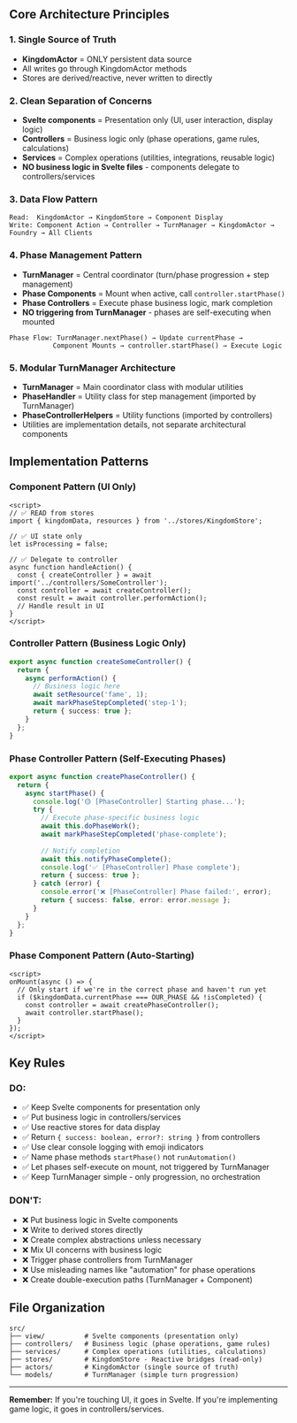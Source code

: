 ## Core Architecture Principles

### 1. Single Source of Truth
- **KingdomActor** = ONLY persistent data source
- All writes go through KingdomActor methods
- Stores are derived/reactive, never written to directly

### 2. Clean Separation of Concerns
- **Svelte components** = Presentation only (UI, user interaction, display logic)
- **Controllers** = Business logic only (phase operations, game rules, calculations)
- **Services** = Complex operations (utilities, integrations, reusable logic)
- **NO business logic in Svelte files** - components delegate to controllers/services

### 3. Data Flow Pattern
```
Read:  KingdomActor → KingdomStore → Component Display
Write: Component Action → Controller → TurnManager → KingdomActor → Foundry → All Clients
```

### 4. Phase Management Pattern
- **TurnManager** = Central coordinator (turn/phase progression + step management)
- **Phase Components** = Mount when active, call `controller.startPhase()` 
- **Phase Controllers** = Execute phase business logic, mark completion
- **NO triggering from TurnManager** - phases are self-executing when mounted

```
Phase Flow: TurnManager.nextPhase() → Update currentPhase → 
           Component Mounts → controller.startPhase() → Execute Logic
```

### 5. Modular TurnManager Architecture
- **TurnManager** = Main coordinator class with modular utilities
- **PhaseHandler** = Utility class for step management (imported by TurnManager)
- **PhaseControllerHelpers** = Utility functions (imported by controllers)
- Utilities are implementation details, not separate architectural components

## Implementation Patterns

### Component Pattern (UI Only)
```svelte
<script>
// ✅ READ from stores
import { kingdomData, resources } from '../stores/KingdomStore';

// ✅ UI state only
let isProcessing = false;

// ✅ Delegate to controller
async function handleAction() {
  const { createController } = await import('../controllers/SomeController');
  const controller = await createController();
  const result = await controller.performAction();
  // Handle result in UI
}
</script>
```

### Controller Pattern (Business Logic Only)
```typescript
export async function createSomeController() {
  return {
    async performAction() {
      // Business logic here
      await setResource('fame', 1);
      await markPhaseStepCompleted('step-1');
      return { success: true };
    }
  };
}
```

### Phase Controller Pattern (Self-Executing Phases)
```typescript
export async function createPhaseController() {
  return {
    async startPhase() {
      console.log('🟡 [PhaseController] Starting phase...');
      try {
        // Execute phase-specific business logic
        await this.doPhaseWork();
        await markPhaseStepCompleted('phase-complete');
        
        // Notify completion
        await this.notifyPhaseComplete();
        console.log('✅ [PhaseController] Phase complete');
        return { success: true };
      } catch (error) {
        console.error('❌ [PhaseController] Phase failed:', error);
        return { success: false, error: error.message };
      }
    }
  };
}
```

### Phase Component Pattern (Auto-Starting)
```svelte
<script>
onMount(async () => {
  // Only start if we're in the correct phase and haven't run yet
  if ($kingdomData.currentPhase === OUR_PHASE && !isCompleted) {
    const controller = await createPhaseController();
    await controller.startPhase();
  }
});
</script>
```

## Key Rules

### DO:
- ✅ Keep Svelte components for presentation only
- ✅ Put business logic in controllers/services
- ✅ Use reactive stores for data display
- ✅ Return `{ success: boolean, error?: string }` from controllers
- ✅ Use clear console logging with emoji indicators
- ✅ Name phase methods `startPhase()` not `runAutomation()`
- ✅ Let phases self-execute on mount, not triggered by TurnManager
- ✅ Keep TurnManager simple - only progression, no orchestration

### DON'T:
- ❌ Put business logic in Svelte components
- ❌ Write to derived stores directly
- ❌ Create complex abstractions unless necessary
- ❌ Mix UI concerns with business logic
- ❌ Trigger phase controllers from TurnManager
- ❌ Use misleading names like "automation" for phase operations
- ❌ Create double-execution paths (TurnManager + Component)

## File Organization
```
src/
├── view/          # Svelte components (presentation only)
├── controllers/   # Business logic (phase operations, game rules)
├── services/      # Complex operations (utilities, calculations)
├── stores/        # KingdomStore - Reactive bridges (read-only)
├── actors/        # KingdomActor (single source of truth)
└── models/        # TurnManager (simple turn progression)
```

---

**Remember:** If you're touching UI, it goes in Svelte. If you're implementing game logic, it goes in controllers/services.
